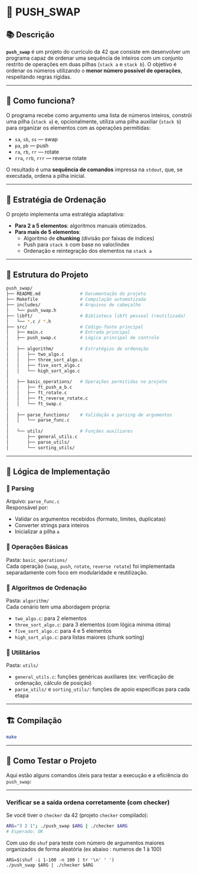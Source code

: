 # 🧠 PUSH_SWAP

## 📚 Descrição

**`push_swap`** é um projeto do currículo da 42 que consiste em desenvolver um programa capaz de ordenar uma sequência de inteiros com um conjunto restrito de operações em duas pilhas (`stack a` e `stack b`). O objetivo é ordenar os números utilizando o **menor número possível de operações**, respeitando regras rígidas.

---

## 🚀 Como funciona?

O programa recebe como argumento uma lista de números inteiros, constrói uma pilha (`stack a`) e, opcionalmente, utiliza uma pilha auxiliar (`stack b`) para organizar os elementos com as operações permitidas:

- `sa`, `sb`, `ss` — swap
- `pa`, `pb` — push
- `ra`, `rb`, `rr` — rotate
- `rra`, `rrb`, `rrr` — reverse rotate

O resultado é uma **sequência de comandos** impressa na `stdout`, que, se executada, ordena a pilha inicial.

---

## 🧠 Estratégia de Ordenação

O projeto implementa uma estratégia adaptativa:

- **Para 2 a 5 elementos**: algoritmos manuais otimizados.
- **Para mais de 5 elementos**: 
  - Algoritmo de **chunking** (divisão por faixas de índices)
  - Push para `stack b` com base no valor/index
  - Ordenação e reintegração dos elementos na `stack a`

---

## 📁 Estrutura do Projeto

```bash
push_swap/
├── README.md               # Documentação do projeto
├── Makefile                # Compilação automatizada
├── includes/               # Arquivos de cabeçalho
│   └── push_swap.h
├── libft/                  # Biblioteca libft pessoal (reutilizada)
│   └── *.c / *.h
├── src/                    # Código-fonte principal
│   ├── main.c              # Entrada principal
│   ├── push_swap.c         # Lógica principal de controle
│
│   ├── algorithm/          # Estratégias de ordenação
│   │   ├── two_algo.c
│   │   ├── three_sort_algo.c
│   │   ├── five_sort_algo.c
│   │   └── high_sort_algo.c
│
│   ├── basic_operations/   # Operações permitidas no projeto
│   │   ├── ft_push_a_b.c
│   │   ├── ft_rotate.c
│   │   ├── ft_reverse_rotate.c
│   │   └── ft_swap.c
│
│   ├── parse_functions/    # Validação e parsing de argumentos
│   │   └── parse_func.c
│
│   └── utils/              # Funções auxiliares
│       ├── general_utils.c
│       ├── parse_utils/
│       └── sorting_utils/

```
---

## 🧠 Lógica de Implementação

### 🔹 Parsing

Arquivo: `parse_func.c`  
Responsável por:
- Validar os argumentos recebidos (formato, limites, duplicatas)
- Converter strings para inteiros
- Inicializar a pilha `a`

### 🔹 Operações Básicas

Pasta: `basic_operations/`  
Cada operação (`swap`, `push`, `rotate`, `reverse rotate`) foi implementada separadamente com foco em modularidade e reutilização.

### 🔹 Algoritmos de Ordenação

Pasta: `algorithm/`  
Cada cenário tem uma abordagem própria:
- `two_algo.c`: para 2 elementos
- `three_sort_algo.c`: para 3 elementos (com lógica mínima ótima)
- `five_sort_algo.c`: para 4 e 5 elementos
- `high_sort_algo.c`: para listas maiores (chunk sorting)

### 🔹 Utilitários

Pasta: `utils/`  
- `general_utils.c`: funções genéricas auxiliares (ex: verificação de ordenação, cálculo de posição)
- `parse_utils/` e `sorting_utils/`: funções de apoio específicas para cada etapa

---

## 🏗️ Compilação

```bash
make
```
---

## 🧪 Como Testar o Projeto

Aqui estão alguns comandos úteis para testar a execução e a eficiência do `push_swap`:

---

###  Verificar se a saída ordena corretamente (com checker)

Se você tiver o `checker` da 42 (projeto `checker` compilado):

```bash
ARG="3 2 1"; ./push_swap $ARG | ./checker $ARG
# Esperado: OK
```

Com uso do `shuf` para teste com número de argumentos maiores organizados de forma aleatória (ex abaixo : numeros de 1 à 100)
```b̀ash
ARG=$(shuf -i 1-100 -n 100 | tr '\n' ' ')
./push_swap $ARG | ./checker $ARG
```
